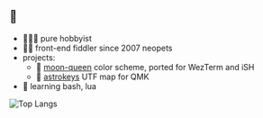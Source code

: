 ## 👋

- 👩🏻‍💻 pure hobbyist
- 💅🏻 front-end fiddler since 2007 neopets
- projects:
  - 🎀 [moon-queen](https://github.com/kdlrose/moon-queen) color scheme, ported for WezTerm and iSH
  - 🧮 [astrokeys](https://github.com/kdlrose/astrokeys) UTF map for QMK 
- 🌾 learning bash, lua

![Top Langs](https://github-readme-stats.vercel.app/api/top-langs/?username=kdlrose&layout=compact&theme=jolly)
